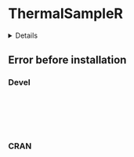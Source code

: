 # ThermalSampleR

<details>

* Version: NA
* GitHub: NA
* Source code: https://github.com/cran/ThermalSampleR
* Number of recursive dependencies: 0

Run `revdepcheck::cloud_details(, "ThermalSampleR")` for more info

</details>

## Error before installation

### Devel

```






```
### CRAN

```






```
